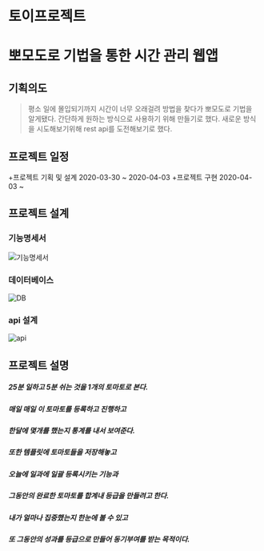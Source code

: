# 토이프로젝트
# 뽀모도로 기법을 통한 시간 관리 웹앱

## 기획의도
>평소 일에 몰입되기까지 시간이 너무 오래걸려
>방법을 찾다가 뽀모도로 기법을 알게됐다.
>간단하게 원하는 방식으로 사용하기 위해 만들기로 했다.
>새로운 방식을 시도해보기위해 rest api를 도전해보기로 했다.

## 프로젝트 일정
+프로젝트 기획 및 설계 2020-03-30 ~ 2020-04-03
+프로젝트 구현 2020-04-03 ~

## 프로젝트 설계

### 기능명세서
![기능명세서](https://user-images.githubusercontent.com/53218264/79749468-3ea46080-834a-11ea-8342-2882b556a92a.jpg)

### 데이터베이스
![DB](https://user-images.githubusercontent.com/53218264/79749426-27657300-834a-11ea-82e6-d20adf63d1fe.jpg)

### api 설계
![api](https://user-images.githubusercontent.com/53218264/79750478-fd14b500-834b-11ea-9830-ec52dc9994b0.gif)

## 프로젝트 설명
##### 25분 일하고 5분 쉬는 것을 1개의 토마토로 본다.
##### 매일 매일 이 토마토를 등록하고 진행하고 
##### 한달에 몇개를 했는지 통계를 내서 보여준다.
##### 또한 템플릿에 토마토들을 저장해놓고
##### 오늘에 일과에 일괄 등록시키는 기능과
##### 그동안의 완료한 토마토를 합계내 등급을 만들려고 한다.

##### 내가 얼마나 집중했는지 한눈에 볼 수 있고
##### 또 그동안의 성과를 등급으로 만들어 동기부여를 받는 목적이다.
